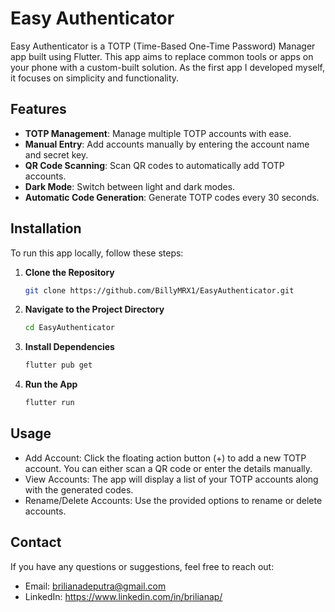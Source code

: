 # Easy Authenticator

Easy Authenticator is a TOTP (Time-Based One-Time Password) Manager app built using Flutter. This app aims to replace common tools or apps on your phone with a custom-built solution. As the first app I developed myself, it focuses on simplicity and functionality.

## Features

- **TOTP Management**: Manage multiple TOTP accounts with ease.
- **Manual Entry**: Add accounts manually by entering the account name and secret key.
- **QR Code Scanning**: Scan QR codes to automatically add TOTP accounts.
- **Dark Mode**: Switch between light and dark modes.
- **Automatic Code Generation**: Generate TOTP codes every 30 seconds.

## Installation

To run this app locally, follow these steps:

1. **Clone the Repository**

   ```bash
   git clone https://github.com/BillyMRX1/EasyAuthenticator.git

2. **Navigate to the Project Directory**

   ```bash
   cd EasyAuthenticator

3. **Install Dependencies**

   ```bash
   flutter pub get

4. **Run the App**

   ```bash
   flutter run

## Usage

- Add Account: Click the floating action button (+) to add a new TOTP account. You can either scan a QR code or enter the details manually. 
- View Accounts: The app will display a list of your TOTP accounts along with the generated codes. 
- Rename/Delete Accounts: Use the provided options to rename or delete accounts.

## Contact

If you have any questions or suggestions, feel free to reach out:

- Email: brilianadeputra@gmail.com
- LinkedIn: https://www.linkedin.com/in/brilianap/
